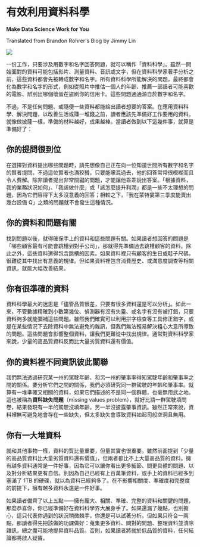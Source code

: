 # 有效利用資料科學

**Make Data Science Work for You**

Translated from Brandon Rohrer's Blog by Jimmy Lin

![](https://brohrer.github.io/images/supreme_pizza.jpg)

一份工作，只要涉及用數字和名字回答問題，就可以稱作「資料科學」。雖然一開始面對的資料可能包括影片、測量資料、音訊或文字，但在資料科學家著手分析之前，這些資料都會先被轉成數字和名字。所有資料科學所能解決的問題，最終都會化為數字和名字的形式，例如從照片中推估一個人的年齡、推薦一部讀者可能喜歡的電影、辨別出哪個壞蛋在盜刷你的信用卡。這些問題通通源自於數字和名字。

不過，不是任何問題、或隨便一些資料都能給出讀者想要的答案。在應用資料科學、解決問題，以改善生活或賺一堆錢之前，讀者應該先準備好工作要用的資料。就像做披薩一樣，準備的材料越好，成果越棒。當讀者做到以下這幾件事，就算是準備好了：

## 你的提問很到位

在選擇對資料提出哪些問題時，請先想像自己正在向一位知道世間所有數字和名字的賢者提問。不過這位賢者也滿狡猾，只要能矇混過去，他的回答常常很模糊而且令人費解。除非讀者提出非常關鍵的問題，才能讓他乖乖說出答案。「根據資料，我的業務狀況如何」、「我該做什麼」或「該怎麼提升利潤」都是一些不太理想的問題，因為它們容得下太多沒意義的回答；相較之下，「我在蒙特婁第三季度能賣出幾台設備 Q」之類的問題就不會發生這種情況。

## 你的資料和問題有關

找到問題以後，就得確保手上的資料和這些問題有關。如果讀者想回答的問題是「哪些顧客最有可能會跳槽到對手公司」，那就得先準備過去跳槽顧客的資料。除此之外，這些資料還得包含跳槽的因素。如果資料裡只有顧客的生日或鞋子尺碼，很難從其中找出有意義的規律。但如果資料裡包含消費歷史、或滿意度調查等相關資訊，就能大幅改善結果。

## 你有很準確的資料

資料科學最大的迷思是「儘管品質很差，只要有很多資料還是可以分析」。如此一來，不管數據精確到小數第幾位、偵測器有沒有失靈、或名字有沒有被打錯，只要資料夠多就能彌補這些問題。雖然我們確實可以利用拼字檢查等工具修正錯字，或是在某些情況下去除資料中無法避免的雜訊，但我們無法輕易解決粗心大意所導致的問題。這些問題會影響整個資料，讓我們更難從中找出規律。通常對資料科學家來說，少量的高品質資料反而比大量劣質資料還有價值。

## 你的資料裡不同資訊彼此關聯

我們無法透過研究某一州的駕駛年齡、和另一州的肇事率得知駕駛年齡和肇事率之間的關係。要分析它們之間的關係，我們必須研究同一群駕駛的年齡和肇事率。就算有一堆準確又相關的資料，如果它們描述的不是同一個群體，也毫無用武之地。這也被稱為**資料缺失問題**（missing values problem），就好比請一群駕駛填問卷，結果發現有一半的駕駛沒填年齡，另一半沒披露肇事資訊。雖然正常來說，資料裡無可避免地會存在一些缺失，但太多缺失會導致資料如起司般空洞且無用。

## 你有一大堆資料

就和其他事物一樣，資料的質比量重要，但量其實也很重要。雖然前面提到「少量的高品質資料比大量劣質資料還有價值」，但兩者都比不上大量高品質的資料。擁有越多資料通常是一件好事，因為它可以讓你看出更多細節、問更具體的問題、以及對分析結果更有自信。別因為自己已經有上百萬筆資料，或手上的資料已經多到塞滿了 1TB 的硬碟，就以為資料已經夠多了。在不影響相關度、準確度和完整度的前提下，擁有越多資料永遠是一件好事。

如果讀者備齊了以上五點——擁有龐大、相關、準確、完整的資料和關鍵的問題，那麼恭喜你，你已經準備好在資料科學界大展身手了。如果還漏了幾點，也別擔心，這只代表你遇到的狀況稍微棘手，你還是可以試著分析。但如果只符合一兩點，那讀者得先把該做的功課做好：蒐集更多資料、問對的問題、整理資料並清除雜訊，總之盡可能地提昇資料品質。否則，如果讀者將就於低品質的資料，任何結論都將啟人疑竇。

